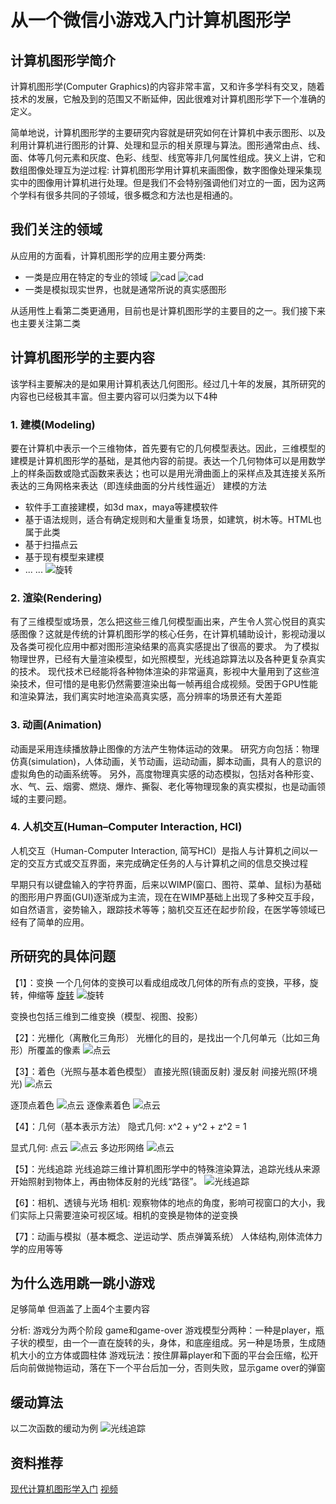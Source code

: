 # 从一个微信小游戏入门计算机图形学

## 计算机图形学简介

计算机图形学(Computer Graphics)的内容非常丰富，又和许多学科有交叉，随着技术的发展，它触及到的范围又不断延伸，因此很难对计算机图形学下一个准确的定义。

简单地说，计算机图形学的主要研究内容就是研究如何在计算机中表示图形、以及利用计算机进行图形的计算、处理和显示的相关原理与算法。图形通常由点、线、面、体等几何元素和灰度、色彩、线型、线宽等非几何属性组成。狭义上讲，它和数组图像处理互为逆过程: 计算机图形学用计算机来画图像，数字图像处理采集现实中的图像用计算机进行处理。但是我们不会特别强调他们对立的一面，因为这两个学科有很多共同的子领域，很多概念和方法也是相通的。

## 我们关注的领域

从应用的方面看，计算机图形学的应用主要分两类:

* 一类是应用在特定的专业的领域
![cad](./cad.jpeg)
![cad](./等高线.jpeg)
* 一类是模拟现实世界，也就是通常所说的真实感图形

从适用性上看第二类更通用，目前也是计算机图形学的主要目的之一。我们接下来也主要关注第二类

## 计算机图形学的主要内容

该学科主要解决的是如果用计算机表达几何图形。经过几十年的发展，其所研究的内容也已经极其丰富。但主要内容可以归类为以下4种

### 1. 建模(Modeling)

要在计算机中表示一个三维物体，首先要有它的几何模型表达。因此，三维模型的建模是计算机图形学的基础，是其他内容的前提。表达一个几何物体可以是用数学上的样条函数或隐式函数来表达；也可以是用光滑曲面上的采样点及其连接关系所表达的三角网格来表达（即连续曲面的分片线性逼近）
建模的方法

* 软件手工直接建模，如3d max，maya等建模软件
* 基于语法规则，适合有确定规则和大量重复场景，如建筑，树木等。HTML也属于此类
* 基于扫描点云
* 基于现有模型来建模
* ... ...
![旋转](./model.jpeg)

### 2. 渲染(Rendering)

有了三维模型或场景，怎么把这些三维几何模型画出来，产生令人赏心悦目的真实感图像？这就是传统的计算机图形学的核心任务，在计算机辅助设计，影视动漫以及各类可视化应用中都对图形渲染结果的高真实感提出了很高的要求。
为了模拟物理世界，已经有大量渲染模型，如光照模型，光线追踪算法以及各种更复杂真实的技术。
现代技术已经能将各种物体渲染的非常逼真，影视中大量用到了这些渲染技术，但可惜的是电影仍然需要渲染出每一帧再组合成视频。受困于GPU性能和渲染算法，我们离实时地渲染高真实感，高分辨率的场景还有大差距

### 3. 动画(Animation)

动画是采用连续播放静止图像的方法产生物体运动的效果。
研究方向包括：物理仿真(simulation)，人体动画，关节动画，运动动画，脚本动画，具有人的意识的虚拟角色的动画系统等。
另外，高度物理真实感的动态模拟，包括对各种形变、水、气、云、烟雾、燃烧、爆炸、撕裂、老化等物理现象的真实模拟，也是动画领域的主要问题。

### 4. 人机交互(Human–Computer Interaction, HCI)

人机交互（Human-Computer Interaction, 简写HCI）是指人与计算机之间以一定的交互方式或交互界面，来完成确定任务的人与计算机之间的信息交换过程

早期只有以键盘输入的字符界面，后来以WIMP(窗口、图符、菜单、鼠标)为基础的图形用户界面(GUI)逐渐成为主流，现在在WIMP基础上出现了多种交互手段，如自然语言，姿势输入，跟踪技术等等；脑机交互还在起步阶段，在医学等领域已经有了简单的应用。

## 所研究的具体问题

【1】：变换
一个几何体的变换可以看成组成改几何体的所有点的变换，平移，旋转，伸缩等
[旋转](https://zh.wikipedia.org/wiki/%E6%97%8B%E8%BD%AC)
![旋转](./rotate.svg)

变换也包括三维到二维变换（模型、视图、投影）

【2】：光栅化（离散化三角形）
光栅化的目的，是找出一个几何单元（比如三角形）所覆盖的像素
![点云](./光栅化.jpg)

【3】：着色（光照与基本着色模型）
直接光照(镜面反射) 漫反射 间接光照(环境光)
![点云](./光照.png)

逐顶点着色
![点云](./逐顶点.png)
逐像素着色
![点云](./逐像素.png)

【4】：几何（基本表示方法）
隐式几何: x^2 + y^2 + z^2 = 1

显式几何:
点云
![点云](./pointClouds.jpg)
多边形网络
![点云](./poly.jpg)

【5】：光线追踪
光线追踪三维计算机图形学中的特殊渲染算法，追踪光线从来源开始照射到物体上，再由物体反射的光线“路径”。
![光线追踪](./光线追踪.gif)

【6】：相机、透镜与光场
相机: 观察物体的地点的角度，影响可视窗口的大小，我们实际上只需要渲染可视区域。相机的变换是物体的逆变换

【7】：动画与模拟（基本概念、逆运动学、质点弹簧系统）
人体结构,刚体流体力学的应用等等

## 为什么选用跳一跳小游戏

足够简单 但涵盖了上面4个主要内容

分析:
游戏分为两个阶段 game和game-over
游戏模型分两种：一种是player，瓶子状的模型，由一个一直在旋转的头，身体，和底座组成。另一种是场景，生成随机大小的立方体或圆柱体
游戏玩法：按住屏幕player和下面的平台会压缩，松开后向前做抛物运动，落在下一个平台后加一分，否则失败，显示game over的弹窗

## 缓动算法

以二次函数的缓动为例
![光线追踪](./ease.jpg)

## 资料推荐

[现代计算机图形学入门](http://games-cn.org/intro-graphics/)
[视频](https://www.bilibili.com/video/av90798049)
